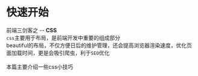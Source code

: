 # 快速开始
前端三剑客之 -- **CSS** <br />
`css`主要用于布局，是前端开发中重要的组成部分 <br />
beautiful的布局，不仅方便日后的维护管理，还会提高浏览器渲染速度，优化页面加载时间，更是会吸引爬虫，利于`SEO`优化 <br />
<br />
本篇主要介绍一些css小技巧 <br />
